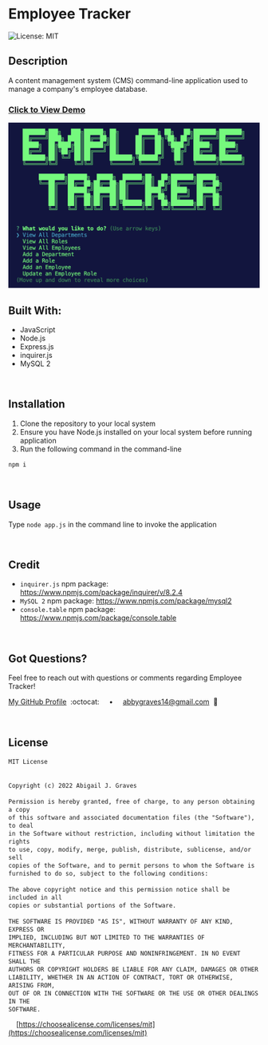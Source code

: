 # Employee Tracker

![License: MIT](https://img.shields.io/badge/License-MIT-1102A7.svg)

## **Description**
A content management system (CMS) command-line application used to manage a company's employee database.

### [Click to View Demo](https://youtu.be/BYFxJ8VyShc)

<img src="./assets/employee-tracker-img.png" width="750px"/>

<br/>

## **Built With:**
  + JavaScript
  + Node.js
  + Express.js
  + inquirer.js
  + MySQL 2

<br/>

## **Installation** 
1. Clone the repository to your local system
2. Ensure you have Node.js installed on your local system before running application
3. Run the following command in the command-line
```md
npm i
```
<br/>

## **Usage**
Type `node app.js` in the command line to invoke the application

<br/>

## **Credit**
  + `inquirer.js` npm package: https://www.npmjs.com/package/inquirer/v/8.2.4
  + `MySQL 2` npm package: https://www.npmjs.com/package/mysql2
  + `console.table` npm package: https://www.npmjs.com/package/console.table

<br/>

## **Got Questions?**
  Feel free to reach out with questions or comments regarding Employee Tracker!
  
  [My GitHub Profile](https://github.com/abbygraves)&nbsp; :octocat: &nbsp;&nbsp;&nbsp; • &nbsp;&nbsp;&nbsp; abbygraves14@gmail.com&nbsp; :incoming_envelope:

<br/>

## **License**
```
MIT License


Copyright (c) 2022 Abigail J. Graves

Permission is hereby granted, free of charge, to any person obtaining a copy
of this software and associated documentation files (the "Software"), to deal
in the Software without restriction, including without limitation the rights
to use, copy, modify, merge, publish, distribute, sublicense, and/or sell
copies of the Software, and to permit persons to whom the Software is
furnished to do so, subject to the following conditions:

The above copyright notice and this permission notice shall be included in all
copies or substantial portions of the Software.

THE SOFTWARE IS PROVIDED "AS IS", WITHOUT WARRANTY OF ANY KIND, EXPRESS OR
IMPLIED, INCLUDING BUT NOT LIMITED TO THE WARRANTIES OF MERCHANTABILITY,
FITNESS FOR A PARTICULAR PURPOSE AND NONINFRINGEMENT. IN NO EVENT SHALL THE
AUTHORS OR COPYRIGHT HOLDERS BE LIABLE FOR ANY CLAIM, DAMAGES OR OTHER
LIABILITY, WHETHER IN AN ACTION OF CONTRACT, TORT OR OTHERWISE, ARISING FROM,
OUT OF OR IN CONNECTION WITH THE SOFTWARE OR THE USE OR OTHER DEALINGS IN THE
SOFTWARE.
```

&nbsp;&nbsp;&nbsp; [https://choosealicense.com/licenses/mit](https://choosealicense.com/licenses/mit)
